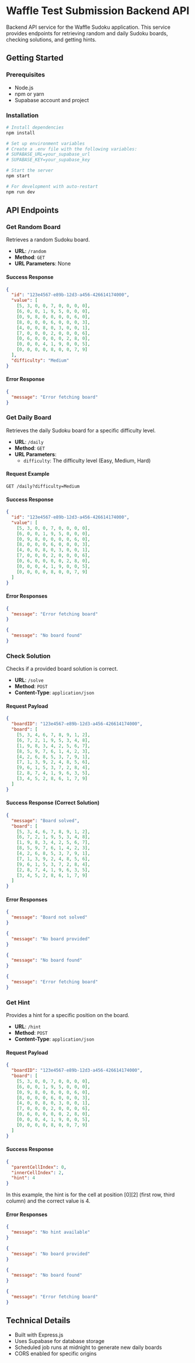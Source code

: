 # Waffle Test Submission Backend API

Backend API service for the Waffle Sudoku application. This service provides endpoints for retrieving random and daily Sudoku boards, checking solutions, and getting hints.

## Getting Started

### Prerequisites

- Node.js
- npm or yarn
- Supabase account and project

### Installation

```bash
# Install dependencies
npm install

# Set up environment variables
# Create a .env file with the following variables:
# SUPABASE_URL=your_supabase_url
# SUPABASE_KEY=your_supabase_key

# Start the server
npm start

# For development with auto-restart
npm run dev
```

## API Endpoints

### Get Random Board

Retrieves a random Sudoku board.

- **URL**: `/random`
- **Method**: `GET`
- **URL Parameters**: None

#### Success Response

```json
{
  "id": "123e4567-e89b-12d3-a456-426614174000",
  "value": [
    [5, 3, 0, 0, 7, 0, 0, 0, 0],
    [6, 0, 0, 1, 9, 5, 0, 0, 0],
    [0, 9, 8, 0, 0, 0, 0, 6, 0],
    [8, 0, 0, 0, 6, 0, 0, 0, 3],
    [4, 0, 0, 8, 0, 3, 0, 0, 1],
    [7, 0, 0, 0, 2, 0, 0, 0, 6],
    [0, 6, 0, 0, 0, 0, 2, 8, 0],
    [0, 0, 0, 4, 1, 9, 0, 0, 5],
    [0, 0, 0, 0, 8, 0, 0, 7, 9]
  ],
  "difficulty": "Medium"
}
```

#### Error Response

```json
{
  "message": "Error fetching board"
}
```

### Get Daily Board

Retrieves the daily Sudoku board for a specific difficulty level.

- **URL**: `/daily`
- **Method**: `GET`
- **URL Parameters**:
  - `difficulty`: The difficulty level (Easy, Medium, Hard)

#### Request Example

```
GET /daily?difficulty=Medium
```

#### Success Response

```json
{
  "id": "123e4567-e89b-12d3-a456-426614174000",
  "value": [
    [5, 3, 0, 0, 7, 0, 0, 0, 0],
    [6, 0, 0, 1, 9, 5, 0, 0, 0],
    [0, 9, 8, 0, 0, 0, 0, 6, 0],
    [8, 0, 0, 0, 6, 0, 0, 0, 3],
    [4, 0, 0, 8, 0, 3, 0, 0, 1],
    [7, 0, 0, 0, 2, 0, 0, 0, 6],
    [0, 6, 0, 0, 0, 0, 2, 8, 0],
    [0, 0, 0, 4, 1, 9, 0, 0, 5],
    [0, 0, 0, 0, 8, 0, 0, 7, 9]
  ]
}
```

#### Error Responses

```json
{
  "message": "Error fetching board"
}
```

```json
{
  "message": "No board found"
}
```

### Check Solution

Checks if a provided board solution is correct.

- **URL**: `/solve`
- **Method**: `POST`
- **Content-Type**: `application/json`

#### Request Payload

```json
{
  "boardID": "123e4567-e89b-12d3-a456-426614174000",
  "board": [
    [5, 3, 4, 6, 7, 8, 9, 1, 2],
    [6, 7, 2, 1, 9, 5, 3, 4, 8],
    [1, 9, 8, 3, 4, 2, 5, 6, 7],
    [8, 5, 9, 7, 6, 1, 4, 2, 3],
    [4, 2, 6, 8, 5, 3, 7, 9, 1],
    [7, 1, 3, 9, 2, 4, 8, 5, 6],
    [9, 6, 1, 5, 3, 7, 2, 8, 4],
    [2, 8, 7, 4, 1, 9, 6, 3, 5],
    [3, 4, 5, 2, 8, 6, 1, 7, 9]
  ]
}
```

#### Success Response (Correct Solution)

```json
{
  "message": "Board solved",
  "board": [
    [5, 3, 4, 6, 7, 8, 9, 1, 2],
    [6, 7, 2, 1, 9, 5, 3, 4, 8],
    [1, 9, 8, 3, 4, 2, 5, 6, 7],
    [8, 5, 9, 7, 6, 1, 4, 2, 3],
    [4, 2, 6, 8, 5, 3, 7, 9, 1],
    [7, 1, 3, 9, 2, 4, 8, 5, 6],
    [9, 6, 1, 5, 3, 7, 2, 8, 4],
    [2, 8, 7, 4, 1, 9, 6, 3, 5],
    [3, 4, 5, 2, 8, 6, 1, 7, 9]
  ]
}
```

#### Error Responses

```json
{
  "message": "Board not solved"
}
```

```json
{
  "message": "No board provided"
}
```

```json
{
  "message": "No board found"
}
```

```json
{
  "message": "Error fetching board"
}
```

### Get Hint

Provides a hint for a specific position on the board.

- **URL**: `/hint`
- **Method**: `POST`
- **Content-Type**: `application/json`

#### Request Payload

```json
{
  "boardID": "123e4567-e89b-12d3-a456-426614174000",
  "board": [
    [5, 3, 0, 0, 7, 0, 0, 0, 0],
    [6, 0, 0, 1, 9, 5, 0, 0, 0],
    [0, 9, 8, 0, 0, 0, 0, 6, 0],
    [8, 0, 0, 0, 6, 0, 0, 0, 3],
    [4, 0, 0, 8, 0, 3, 0, 0, 1],
    [7, 0, 0, 0, 2, 0, 0, 0, 6],
    [0, 6, 0, 0, 0, 0, 2, 8, 0],
    [0, 0, 0, 4, 1, 9, 0, 0, 5],
    [0, 0, 0, 0, 8, 0, 0, 7, 9]
  ]
}
```

#### Success Response

```json
{
  "parentCellIndex": 0,
  "innerCellIndex": 2,
  "hint": 4
}
```

In this example, the hint is for the cell at position [0][2] (first row, third column) and the correct value is 4.

#### Error Responses

```json
{
  "message": "No hint available"
}
```

```json
{
  "message": "No board provided"
}
```

```json
{
  "message": "No board found"
}
```

```json
{
  "message": "Error fetching board"
}
```

## Technical Details

- Built with Express.js
- Uses Supabase for database storage
- Scheduled job runs at midnight to generate new daily boards
- CORS enabled for specific origins
